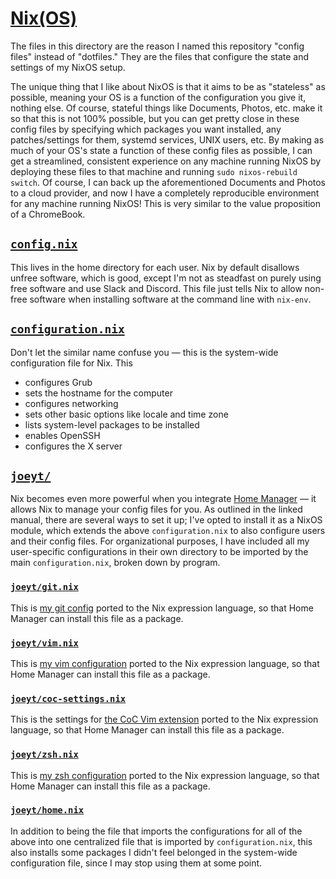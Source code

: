 # [Nix(OS)](https://nixos.org/)
The files in this directory are the reason I named this repository "config files" instead of
"dotfiles." They are the files that configure the state and settings of my NixOS setup.

The unique thing that I like about NixOS is that it aims to be as "stateless" as possible,
meaning your OS is a function of the configuration you give it, nothing else. Of course,
stateful things like Documents, Photos, etc. make it so that this is not 100% possible,
but you can get pretty close in these config files by specifying which packages you want
installed, any patches/settings for them, systemd services, UNIX users, etc. By making as much of
your OS's state a function of these config files as possible, I can get a streamlined, consistent
experience on any machine running NixOS by deploying these files to that machine and running
`sudo nixos-rebuild switch`. Of course, I can back up the aforementioned Documents and Photos
to a cloud provider, and now I have a completely reproducible environment for any machine running
NixOS! This is very similar to the value proposition of a ChromeBook.

## [`config.nix`](config.nix)
This lives in the home directory for each user. Nix by default disallows unfree software, which
is good, except I'm not as steadfast on purely using free software and use Slack and Discord. This
file just tells Nix to allow non-free software when installing software at the command line with
`nix-env`.

## [`configuration.nix`](configuration.nix)
Don't let the similar name confuse you &#x2014; this is the system-wide configuration file for
Nix. This
- configures Grub
- sets the hostname for the computer
- configures networking
- sets other basic options like locale and time zone
- lists system-level packages to be installed
- enables OpenSSH
- configures the X server

## [`joeyt/`](joeyt)
Nix becomes even more powerful when you integrate
[Home Manager](https://rycee.gitlab.io/home-manager/) &#x2014;
it allows Nix to manage your config files for you. As outlined in the linked manual,
there are several ways to set it up; I've opted to install it as a NixOS module, which extends
the above `configuration.nix` to also configure users and their config files. For organizational
purposes, I have included all my user-specific configurations in their own directory to be
imported by the main `configuration.nix`, broken down by program.

### [`joeyt/git.nix`](joeyt/git.nix)
This is [my git config](../com.git-scm.Git/README.md) ported to the Nix expression language, so
that Home Manager can install this file as a package.

### [`joeyt/vim.nix`](joeyt/vim.nix)
This is [my vim configuration](../org.vim.Vim/README.md) ported to the Nix expression language,
so that Home Manager can install this file as a package.

### [`joeyt/coc-settings.nix`](joeyt/coc-settings.nix)
This is the settings for [the CoC Vim extension][coc.nvim] ported to the Nix expression language,
so that Home Manager can install this file as a package.

### [`joeyt/zsh.nix`](joeyt/zsh.nix)
This is [my zsh configuration](../net.sourceforge.Zsh/README.md) ported to the Nix expression
language, so that Home Manager can install this file as a package.

### [`joeyt/home.nix`](joeyt/home.nix)
In addition to being the file that imports the configurations for all of the above into one
centralized file that is imported by `configuration.nix`, this also installs some packages I
didn't feel belonged in the system-wide configuration file, since I may stop using them at some
point.

[coc.nvim]: https://github.com/neoclide/coc.nvim
